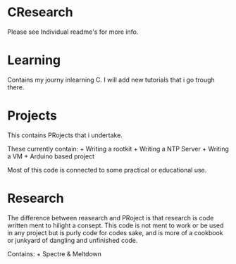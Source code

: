 CResearch
=========

Please see Individual readme's for more info.

# Learning
Contains my journy inlearning C.
I will add new tutorials that i go trough there.

# Projects
This contains PRojects that i undertake.

These currently contain:
    + Writing a rootkit
    + Writing a NTP Server
    + Writing a VM
    + Arduino based project

Most of this code is connected to some practical or educational use. 

# Research
The difference between reasearch and PRoject is that research is code written ment to hilight a consept.
This code is not ment to work or be used in any project but is purly code for codes sake, and is more of a cookbook or junkyard of dangling and unfinished code.

Contains:
    + Spectre & Meltdown
